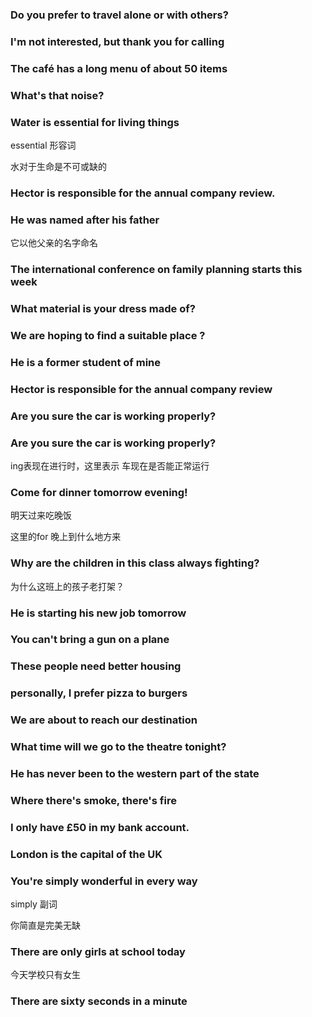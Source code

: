 ### Do you prefer to travel alone or with others?





### I'm not interested, but thank you for calling



### The café has a long menu of about 50 items





### What's that noise?





### Water is essential for living things

essential 形容词

水对于生命是不可或缺的







### Hector is responsible for the annual company review.







### He was named after his father

它以他父亲的名字命名





### The international conference on family planning starts this week





### What material is your dress made of?



### We are hoping to find a suitable place ?





### He is a former student of mine



### Hector is responsible for the annual company review









### Are you sure the car is working properly?



### Are you sure the car is working properly?

ing表现在进行时，这里表示 车现在是否能正常运行





### Come for dinner tomorrow evening!

明天过来吃晚饭

这里的for 晚上到什么地方来





### Why are the children in this class always fighting?



为什么这班上的孩子老打架？





### He is starting his new job tomorrow



### You can't bring a gun on a plane



### These people need better housing





### personally, I prefer pizza to burgers





### We are about to reach our destination



### What time will we go to the theatre tonight?



### He has never been to the western part of the state



### Where there's smoke, there's fire



### I only have £50 in my bank account.





### London is the capital of the UK



### You're simply wonderful in every way

simply 副词

你简直是完美无缺



### There are only girls at school today

今天学校只有女生



### There are sixty seconds in a minute

